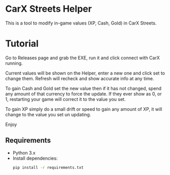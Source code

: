 # CarX Streets Helper

This is a tool to modify in-game values (XP, Cash, Gold) in CarX Streets.

# Tutorial

Go to Releases page and grab the EXE, run it and click connect with CarX running.

Current values will be shown on the Helper, enter a new one and click set to change them. Refresh will recheck and show accurate info at any time.

To gain Cash and Gold set the new value then if it has not changed, spend any amount of that currency to force the update. If they ever show as 0, or 1, restarting your game will correct it to the value you set.

To gain XP simply do a small drift or speed to gain any amount of XP, it will change to the value you set un updating.

Enjoy

## Requirements

- Python 3.x
- Install dependencies:
  ```bash
  pip install -r requirements.txt
